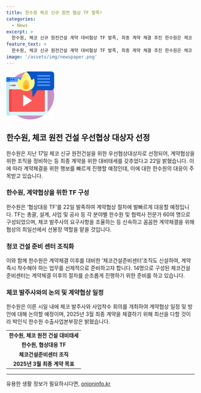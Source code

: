 ```yaml
---
title: 한수원 체코 신규 원전 협상 TF 발족!
categories:
  - News
excerpt: >
  한수원, 체코 신규 원전건설 계약 대비협상 TF 발족, 최종 계약 체결 추진 한수원은 체코 신규 원전건설을 위한 우선협상대상자로 선정되어 계약협상을 위한 대비태세를 갖춰 최종 계약을 추진 중이다. 협상대응 TF를 발족하여 60여 명의 전문가로 구성하고, 계약체결 이후를 대비한 체코건설준비센터조직도 구성했다. 박인식 수출사업본부장은 최선을 다해 2025년 3월 최종 계약을 진행할 계획이다.
feature_text: >
  한수원, 체코 신규 원전건설 계약 대비협상 TF 발족, 최종 계약 체결 추진 한수원은 체코 신규 원전건설을 위한 우선협상대상자로 선정되어 계약협상을 위한 대비태세를 갖춰 최종 계약을 추진 중이다. 협상대응 TF를 발족하여 60여 명의 전문가로 구성하고, 계약체결 이후를 대비한 체코건설준비센터조직도 구성했다. 박인식 수출사업본부장은 최선을 다해 2025년 3월 최종 계약을 진행할 계획이다.
image: '/assets/img/newspaper.png'
---
```


<p><img src="/assets/img/news.png" alt="rentncar 속보" /></p>

<h2 data-ke-size="size26">한수원, 체코 원전 건설 우선협상 대상자 선정</h2>

<p data-ke-size="size16">한수원은 지난 17일 체코 신규 원전건설을 위한 우선협상대상자로 선정되어, 계약협상을 위한 조직을 정비하는 등 최종 계약을 위한 대비태세를 갖추었다고 22일 밝혔습니다. 이에 따라 계약체결을 위한 행보를 빠르게 진행할 예정인데, 이에 대한 한수원의 대응이 주목받고 있습니다.</p>

<h3>한수원, 계약협상을 위한 TF 구성</h3>

<p data-ke-size="size16">한수원은 ‘협상대응 TF’를 22일 발족하여 계약협상 절차에 발빠르게 대응할 예정입니다. TF는 총괄, 설계, 사업 및 공사 등 각 분야별 한수원 및 협력사 전문가 60여 명으로 구성되었으며, 체코 발주사의 요구사항을 조율하는 등 신속하고 꼼꼼한 계약체결을 위해 협상의 최일선에서 선봉장 역할을 맡을 것입니다.</p>

<h3>청코 건설 준비 센터 조직화</h3>

<p data-ke-size="size16">이와 함께 한수원은 계약체결 이후를 대비한 ‘체코건설준비센터’조직도 신설하여, 계약 즉시 착수해야 하는 업무를 선제적으로 준비하고자 합니다. 14명으로 구성된 체코건설준비센터는 계약체결 이후의 절차를 순조롭게 진행하기 위한 준비를 하고 있습니다.</p>

<h3>체코 발주사와의 논의 및 계약협상 일정</h3>

<p data-ke-size="size16">한수원은 이른 시일 내에 체코 발주사와 사업착수 회의를 개최하여 계약협상 일정 및 방안에 대해 논의할 예정이며, 2025년 3월 최종 계약을 체결하기 위해 최선을 다할 것이라 박인식 한수원 수출사업본부장은 밝혔습니다.</p>

<table>
  <tr>
    <td style="text-align: center; height: 17px;"><b>한수원, 체코 원전 건설 대비태세</b></td>
  </tr>
  <tr>
    <td style="text-align: center; height: 17px;"><b>한수원, 협상대응 TF</b></td>
  </tr>
  <tr>
    <td style="text-align: center; height: 17px;"><b>체코건설준비센터 조직</b></td>
  </tr>
  <tr>
    <td style="text-align: center; height: 17px;"><b>2025년 3월 최종 계약 목표</b></td>
  </tr>
</table>

<hr>
유용한 생활 정보가 필요하시다면, <a href="https://onioninfo.kr" rel="dofollow">onioninfo.kr</a>


